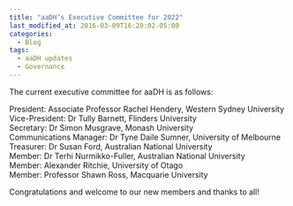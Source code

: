 ```yaml
---
title: "aaDH’s Executive Committee for 2022"
last_modified_at: 2016-03-09T16:20:02-05:00
categories:
  - Blog
tags:
  - aaDH updates
  - Governance
---
```


The current executive committee for aaDH is as follows:

President: Associate Professor Rachel Hendery, Western Sydney University\
Vice-President: Dr Tully Barnett, Flinders University\
Secretary: Dr Simon Musgrave, Monash University\
Communications Manager: Dr Tyne Daile Sumner, University of Melbourne\
Treasurer: Dr Susan Ford, Australian National University\
Member: Dr Terhi Nurmikko-Fuller, Australian National University\
Member: Alexander Ritchie, University of Otago\
Member: Professor Shawn Ross, Macquarie University

Congratulations and welcome to our new members and thanks to all!